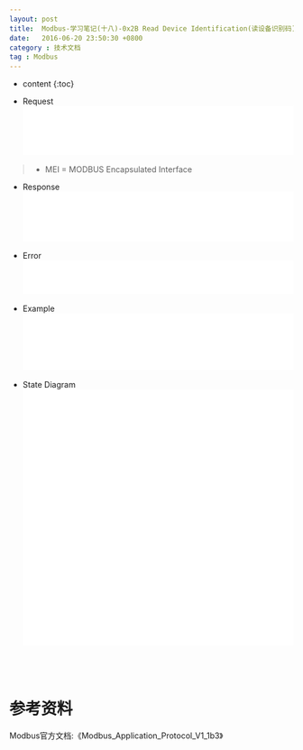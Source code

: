 ```yaml
---
layout: post
title:  Modbus-学习笔记(十八)-0x2B Read Device Identification(读设备识别码)
date:   2016-06-20 23:50:30 +0800
category : 技术文档
tag : Modbus
---
```


* content
{:toc}


+ Request
![Request](/images/blog/modbus/modbus-05-43-Read-Device-Identification/01_Request.png)

> * MEI = MODBUS Encapsulated Interface

+ Response
![Response](/images/blog/modbus/modbus-05-43-Read-Device-Identification/02_Response.png)

+ Error
![Error](/images/blog/modbus/modbus-05-43-Read-Device-Identification/03_Error.png)

+ Example
![Example](/images/blog/modbus/modbus-05-43-Read-Device-Identification/04_Example.png)

+ State Diagram
![State Diagram](/images/blog/modbus/modbus-05-43-Read-Device-Identification/05_State_Diagram.png)


<br>
<br>

参考资料
================================

Modbus官方文档:《Modbus_Application_Protocol_V1_1b3》
